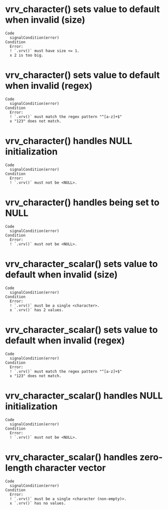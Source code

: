 # vrv_character() sets value to default when invalid (size)

    Code
      signalCondition(error)
    Condition
      Error:
      ! `.vrv()` must have size <= 1.
      x 2 is too big.

# vrv_character() sets value to default when invalid (regex)

    Code
      signalCondition(error)
    Condition
      Error:
      ! `.vrv()` must match the regex pattern "^[a-z]+$"
      x "123" does not match.

# vrv_character() handles NULL initialization

    Code
      signalCondition(error)
    Condition
      Error:
      ! `.vrv()` must not be <NULL>.

# vrv_character() handles being set to NULL

    Code
      signalCondition(error)
    Condition
      Error:
      ! `.vrv()` must not be <NULL>.

# vrv_character_scalar() sets value to default when invalid (size)

    Code
      signalCondition(error)
    Condition
      Error:
      ! `.vrv()` must be a single <character>.
      x `.vrv()` has 2 values.

# vrv_character_scalar() sets value to default when invalid (regex)

    Code
      signalCondition(error)
    Condition
      Error:
      ! `.vrv()` must match the regex pattern "^[a-z]+$"
      x "123" does not match.

# vrv_character_scalar() handles NULL initialization

    Code
      signalCondition(error)
    Condition
      Error:
      ! `.vrv()` must not be <NULL>.

# vrv_character_scalar() handles zero-length character vector

    Code
      signalCondition(error)
    Condition
      Error:
      ! `.vrv()` must be a single <character (non-empty)>.
      x `.vrv()` has no values.

